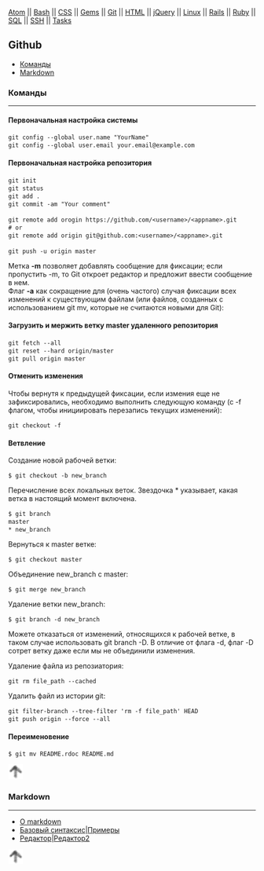 [Atom](/atom.md) || [Bash](bash.md) || [CSS](css.md) || [Gems](/gems.md) || [Git](/git.md) || [HTML](html.md) || [jQuery](/jquery.md) || [Linux](/linux.md) || [Rails](rails.md) || [Ruby](ruby.md) || [SQL](sql.md) || [SSH](ssh.md) || [Tasks](tasks.md)

## Github


* [Команды](#команды)
* [Markdown](#markdown)

### Команды

---

#### Первоначальная настройка системы

```
git config --global user.name "YourName"
git config --global user.email your.email@example.com
```

#### Первоначальная настройка репозитория

```
git init
git status
git add .
git commit -am "Your comment"

git remote add orogin https://github.com/<username>/<appname>.git
# or
git remote add origin git@github.com:<username>/<appname>.git

git push -u origin master
```
Метка __-m__ позволяет добавлять сообщение для фиксации; если пропустить -m, то Git откроет редактор и предложит ввести сообщение в нем.  
Флаг __-a__ как сокращение для (очень частого) случая фиксации всех изменений к существующим файлам (или файлов, созданных с использованием git mv, которые не считаются новыми для Git):

#### Загрузить и мержить ветку master удаленного репозитория
```
git fetch --all
git reset --hard origin/master
git pull origin master
```
#### Отменить изменения

Чтобы вернутя к предыдущей фиксации, если измения еще не зафиксировались, необходимо выполнить следующую команду (с -f флагом, чтобы инициировать перезапись текущих изменений):
```
git checkout -f
```
#### Ветвление

Создание новой рабочей ветки:
```
$ git checkout -b new_branch
```
Перечисление всех локальных веток. Звездочка * указывает, какая ветка в настоящий момент включена.
```
$ git branch
master
* new_branch
```
Вернуться к master ветке:
```
$ git checkout master
```
Объединение new_branch c master:
```
$ git merge new_branch
```
Удаление ветки new_branch:
```
$ git branch -d new_branch
```
Можете отказаться от изменений, относящихся к рабочей ветке, в таком случае использовать git branch -D. В отличие от флага -d, флаг -D сотрет ветку даже если мы не объединили изменения.


Удаление файла из репозиатория:
```
git rm file_path --cached
```
Удалить файл из истории git:
```
git filter-branch --tree-filter 'rm -f file_path' HEAD
git push origin --force --all
```

####  Переименовение
```
$ git mv README.rdoc README.md
```

[![up](/image/up.png)](#github)


### Markdown

---

* [О markdown](https://help.github.com/articles/about-writing-and-formatting-on-github/)
* [Базовый синтаксис](https://help.github.com/articles/basic-writing-and-formatting-syntax/)|[Примеры](https://learn.getgrav.org/content/markdown)
* [Редактор](https://jbt.github.io/markdown-editor/)|[Редактор2](https://stackedit.io/editor#)

[![up](/image/up.png)](#github)
